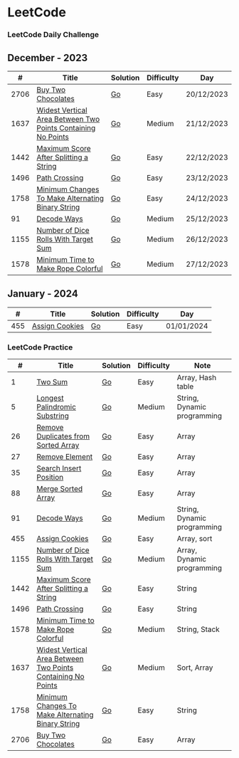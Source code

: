LeetCode
========

### LeetCode Daily Challenge

## December - 2023

| # | Title | Solution | Difficulty | Day |
|---| ----- | -------- | ---------- | --- |
|2706|[Buy Two Chocolates](https://leetcode.com/problems/buy-two-chocolates/) | [Go](./daily%20challenge/2023/December/2706.%20Buy%20Two%20Chocolates.go) |Easy| 20/12/2023 |
|1637|[Widest Vertical Area Between Two Points Containing No Points](https://leetcode.com/problems/widest-vertical-area-between-two-points-containing-no-points/) | [Go](./daily%20challenge/2023/December/1637.%20Widest%20Vertical%20Area%20Between%20Two%20Points%20Containing%20No%20Points.go)|Medium| 21/12/2023|
|1442|[Maximum Score After Splitting a String](https://leetcode.com/problems/maximum-score-after-splitting-a-string) | [Go](./daily%20challenge//2023/December/1422.%20Maximum%20Score%20After%20Splitting%20a%20String.go)|Easy| 22/12/2023|
|1496|[Path Crossing](https://leetcode.com/problems/path-crossing/description) | [Go](./daily%20challenge/2023/December/1496.%20Path%20Crossing.go)|Easy| 23/12/2023|
|1758|[Minimum Changes To Make Alternating Binary String](https://leetcode.com/problems/minimum-changes-to-make-alternating-binary-string/description) | [Go](./daily%20challenge/2023/December/1758.%20Minimum%20Changes%20To%20Make%20Alternating%20Binary%20String.go)|Easy| 24/12/2023|
|91|[Decode Ways](https://leetcode.com/problems/decode-ways/description) | [Go](./daily%20challenge/2023/December/91.%20Decode%20Ways.go)|Medium| 25/12/2023|
|1155|[Number of Dice Rolls With Target Sum](https://leetcode.com/problems/number-of-dice-rolls-with-target-sum/description) | [Go](./daily%20challenge/2023/December/1155.%20Number%20of%20Dice%20Rolls%20With%20Target%20Sum.go)|Medium| 26/12/2023 |
|1578|[Minimum Time to Make Rope Colorful](https://leetcode.com/problems/minimum-time-to-make-rope-colorful/description) | [Go](./daily%20challenge/2023/December/1578.%20Minimum%20Time%20to%20Make%20Rope%20Colorful.go)|Medium| 27/12/2023 |

## January - 2024

| # | Title | Solution | Difficulty | Day |
|---| ----- | -------- | ---------- | --- |
|455|[Assign Cookies](https://leetcode.com/problems/assign-cookies/description) | [Go](./daily%20challenge/2024/January/455.%20Assign%20Cookies.go) |Easy| 01/01/2024 |


### LeetCode Practice

| # | Title | Solution | Difficulty | Note |
|---| ----- | -------- | ---------- | ---- |
|1|[Two Sum](https://leetcode.com/problems/two-sum/description/) | [Go](./practice/1.%20Two%20Sum.go) |Easy| Array, Hash table |
|5|[Longest Palindromic Substring](https://leetcode.com/problems/longest-palindromic-substring/description/) | [Go](./practice//5.%20Longest%20Palindromic%20Substring.go) |Medium| String, Dynamic programming |
|26|[Remove Duplicates from Sorted Array](https://leetcode.com/problems/remove-duplicates-from-sorted-array/) | [Go](./practice/26.%20Remove%20Duplicates%20from%20Sorted%20Array.go) |Easy| Array |
|27|[Remove Element](https://leetcode.com/problems/remove-element/description/) | [Go](./practice/27.%20Remove%20Element.go) |Easy| Array |
|35|[Search Insert Position](https://leetcode.com/problems/search-insert-position/)| [Go](./practice/35.%20Search%20Insert%20Position.go) |Easy| Array |
|88|[Merge Sorted Array](https://leetcode.com/problems/merge-sorted-array/) | [Go](./practice/88.%20Merge%20Sorted%20Array.go) |Easy| Array |
|91|[Decode Ways](https://leetcode.com/problems/decode-ways/description) | [Go](./daily%20challenge/2023/December/91.%20Decode%20Ways.go)|Medium| String, Dynamic programming |
|455|[Assign Cookies](https://leetcode.com/problems/assign-cookies/description) | [Go](./daily%20challenge/2024/January/455.%20Assign%20Cookies.go) |Easy| Array, sort |
|1155|[Number of Dice Rolls With Target Sum](https://leetcode.com/problems/number-of-dice-rolls-with-target-sum/description) | [Go](./daily%20challenge/2023/December/1155.%20Number%20of%20Dice%20Rolls%20With%20Target%20Sum.go)|Medium| Array, Dynamic programming |
|1442|[Maximum Score After Splitting a String](https://leetcode.com/problems/maximum-score-after-splitting-a-string) | [Go](./daily%20challenge//2023/December/1422.%20Maximum%20Score%20After%20Splitting%20a%20String.go)|Easy| String |
|1496|[Path Crossing](https://leetcode.com/problems/path-crossing/description) | [Go](./daily%20challenge/2023/December/1496.%20Path%20Crossing.go)|Easy| String |
|1578|[Minimum Time to Make Rope Colorful](https://leetcode.com/problems/minimum-time-to-make-rope-colorful/description) | [Go](./daily%20challenge/2023/December/1578.%20Minimum%20Time%20to%20Make%20Rope%20Colorful.go)|Medium| String, Stack |
|1637|[Widest Vertical Area Between Two Points Containing No Points](https://leetcode.com/problems/widest-vertical-area-between-two-points-containing-no-points/) | [Go](./daily%20challenge/2023/December/1637.%20Widest%20Vertical%20Area%20Between%20Two%20Points%20Containing%20No%20Points.go)|Medium| Sort, Array |
|1758|[Minimum Changes To Make Alternating Binary String](https://leetcode.com/problems/minimum-changes-to-make-alternating-binary-string/description) | [Go](./daily%20challenge/2023/December/1758.%20Minimum%20Changes%20To%20Make%20Alternating%20Binary%20String.go)|Easy| String |
|2706|[Buy Two Chocolates](https://leetcode.com/problems/buy-two-chocolates/) | [Go](./daily%20challenge/2023/December/2706.%20Buy%20Two%20Chocolates.go) |Easy| Array |
